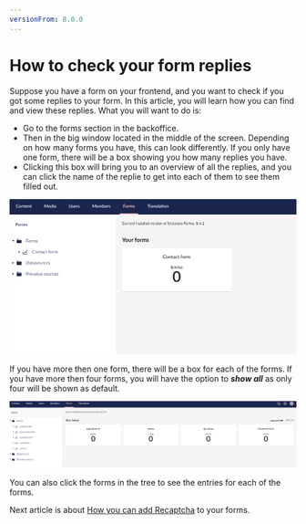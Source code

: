 ```yaml
---
versionFrom: 8.0.0
---
```


# How to check your form replies

Suppose you have a form on your frontend, and you want to check if you got some replies to your form. In this article, you will learn how you can find and view these replies.
What you will want to do is:

* Go to the forms section in the backoffice.
* Then in the big window located in the middle of the screen. Depending on how many forms you have, this can look differently. If you only have one form, there will be a box showing you how many replies you have.
* Clicking this box will bring you to an overview of all the replies, and you can click the name of the replie to get into each of them to see them filled out.

![One form](images/One-form.png)

If you have more then one form, there will be a box for each of the forms. If you have more then four forms, you will have the option to ***show all*** as only four will be shown as default. 

![multiple forms](images/Multiple-forms.png)

You can also click the forms in the tree to see the entries for each of the forms.

Next article is about [How you can add Recaptcha](../Recaptcha) to your forms.
